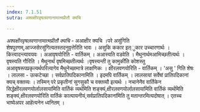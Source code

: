 ```yaml
---
index: 7.1.51
sutra: अश्वक्षीरवृषलवणानामात्मप्रीतौ क्यचि

---
```

_अश्वक्षीरवृषलवणानामात्मप्रीतौ क्यचि_ - अआक्षीर क्यचि ।परे असु॑गिति शेषपूरणम्,आज्जसेरसु॑गित्यतस्तदनुवृत्तेरिति भावः । असुकि ककार इत्ुकार उच्चारणार्थः । कित्त्वादन्त्यावयवः । अआवृषयोरिति - वार्तिकम् । अआस्यति वडवेति । मैथुनार्थमआमिच्छतीत्यर्थः । वृषस्यति गौरिति । मैथुनार्थं वृषमिच्छतीत्यर्थः ।वृषस्यन्ती तु कामुकी॑ति कोशस्तु अआवृषरूपप्रकृत्यर्थपरित्यागेव मैथुनेच्छामात्रे लाक्षणिकः । क्षीरलवणयोरिति - वार्तिकम् । 'असु ' गिति शेषः । लालसा - उत्कटेच्छा । सर्वप्रातिपदिकानामिति । इदमपि वार्तिकम् । लालसायां सर्वेषां प्रातिपदिकानां क्यच् वक्तव्यः । तस्मिन् परे प्रकृतीनां सुगसुकौ च वक्तव्यौ इत्यर्थः । नचानेनैव वार्तिकेन सिद्धेक्षीरलवणयोर्लालसाया॑मिति वार्तिकं व्यर्थमिति शङ्क्यं,क्षीरलवणयोर्लालसाया॑मिति वार्तिकं व्यर्थमिति शङ्क्यं,क्षीरलवणयो॑रिति वार्तिकं कात्यायनीयं,सर्वप्रातिपदिकाना॑मिति तु मतान्तरमित्यदोषात् । एतच्च भाष्येअपर आहे॑त्यनेन ध्वनितम् ।